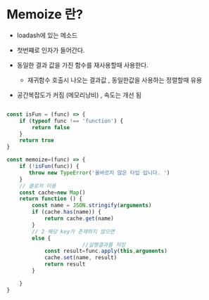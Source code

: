# Memoize 란?
- loadash에 있는 메소드

- 첫번쨰로 인자가 들어간다.

- 동일한 결과 값을 가진 함수를 재사용할때 사용한다.
  - 재귀함수 호출시 나오는 결과값 , 동일한값을 사용하는 정렬할때 유용

- 공간복잡도가 커짐 (메모리낭비) , 속도는 개선 됨

~~~ js

const isFun = (func) => {
    if (typeof func !== 'function') {
        return false
    }
    return true
}

const memoize=(func) => {
    if (!isFun(func)) {
       throw new TypeError('올바르지 않은 타입 입니다. ')
    } 
    // 클로저 이용
    const cache=new Map()
    return function () {
        const name = JSON.stringify(arguments)
        if (cache.has(name)) {
            return cache.get(name)
        }
        // 2 해당 key가 존재하지 않으면
        else {
						//실행결과를 저장
            const result=func.apply(this,arguments)
            cache.set(name, result)
            return result
        }

    }
}
~~~

